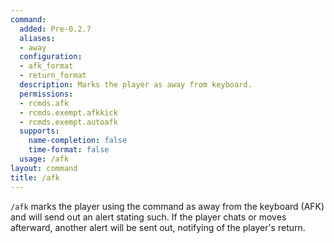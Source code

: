 ```yaml
---
command:
  added: Pre-0.2.7
  aliases:
  - away
  configuration:
  - afk_format
  - return_format
  description: Marks the player as away from keyboard.
  permissions:
  - rcmds.afk
  - rcmds.exempt.afkkick
  - rcmds.exempt.autoafk
  supports:
    name-completion: false
    time-format: false
  usage: /afk
layout: command
title: /afk
---
```


```/afk``` marks the player using the command as away from the keyboard (AFK) and will send out an alert stating such.
If the player chats or moves afterward, another alert will be sent out, notifying of the player's return.

